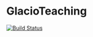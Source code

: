 # GlacioTeaching

[![Build Status](https://github.com/mauro3/GlacioTeaching.jl/actions/workflows/CI.yml/badge.svg?branch=master)](https://github.com/mauro3/GlacioTeaching.jl/actions/workflows/CI.yml?query=branch%3Amaster)
